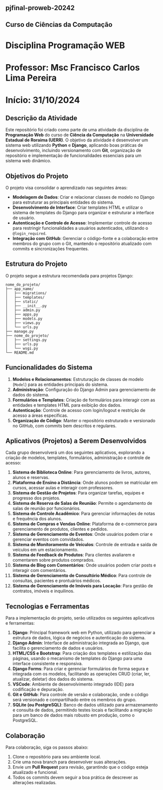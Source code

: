 ## pjfinal-proweb-20242
## Curso de Ciências da Computação
# Disciplina Programação WEB
# Professor: Msc Francisco Carlos Lima Pereira
# Início: 31/10/2024
## Descrição da Atividade

Este repositório foi criado como parte de uma atividade da disciplina de **Programação Web** do curso de **Ciência da Computação** na **Universidade Estadual de Roraima (UERR)**. O objetivo da atividade é desenvolver um sistema web utilizando **Python** e **Django**, aplicando boas práticas de desenvolvimento, incluindo versionamento com **Git**, organização de repositório e implementação de funcionalidades essenciais para um sistema web dinâmico.

## Objetivos do Projeto

O projeto visa consolidar o aprendizado nas seguintes áreas:
- **Modelagem de Dados**: Criar e relacionar classes de modelo no Django para estruturar as principais entidades do sistema.
- **Desenvolvimento de Interface**: Criar templates HTML e utilizar o sistema de templates do Django para organizar e estruturar a interface de usuário.
- **Autenticação e Controle de Acesso**: Implementar controle de acesso para restringir funcionalidades a usuários autenticados, utilizando o `@login_required`.
- **Integração com GitHub**: Gerenciar o código-fonte e a colaboração entre membros do grupo com o Git, mantendo o repositório atualizado com commits e sincronizações frequentes.

## Estrutura do Projeto

O projeto segue a estrutura recomendada para projetos Django:

```plaintext
nome_do_projeto/
├── app_name/
│   ├── migrations/
│   ├── templates/
│   ├── static/
│   ├── __init__.py
│   ├── admin.py
│   ├── apps.py
│   ├── models.py
│   ├── views.py
│   └── urls.py
├── manage.py
├── nome_do_projeto/
│   ├── settings.py
│   ├── urls.py
│   └── wsgi.py
└── README.md
```

## Funcionalidades do Sistema

1. **Modelos e Relacionamentos**: Estruturação de classes de modelo (`Model`) para as entidades principais do sistema.
2. **Administração**: Configuração do Django Admin para gerenciamento de dados do sistema.
3. **Formulários e Templates**: Criação de formulários para interagir com as entidades e templates HTML para exibição dos dados.
4. **Autenticação**: Controle de acesso com login/logout e restrição de acesso a áreas específicas.
5. **Organização de Código**: Manter o repositório estruturado e versionado no GitHub, com commits bem descritos e regulares.

## Aplicativos (Projetos) a Serem Desenvolvidos

Cada grupo desenvolverá um dos seguintes aplicativos, explorando a criação de modelos, templates, formulários, administração e controle de acesso:

1. **Sistema de Biblioteca Online**: Para gerenciamento de livros, autores, alunos e reservas.
2. **Plataforma de Ensino a Distância**: Onde alunos podem se matricular em cursos, acessar aulas e interagir com professores.
3. **Sistema de Gestão de Projetos**: Para organizar tarefas, equipes e progresso dos projetos.
4. **Sistema de Reserva de Salas de Reunião**: Permite o agendamento de salas de reunião por funcionários.
5. **Sistema de Controle Acadêmico**: Para gerenciar informações de notas e frequência dos alunos.
6. **Sistema de Compras e Vendas Online**: Plataforma de e-commerce para gerenciamento de produtos, clientes e pedidos.
7. **Sistema de Gerenciamento de Eventos**: Onde usuários podem criar e gerenciar eventos com convidados.
8. **Sistema de Monitoramento de Veículos**: Controle de entrada e saída de veículos em um estacionamento.
9. **Sistema de Feedback de Produtos**: Para clientes avaliarem e comentarem sobre produtos comprados.
10. **Sistema de Blog com Comentários**: Onde usuários podem criar posts e interagir com comentários.
11. **Sistema de Gerenciamento de Consultório Médico**: Para controle de consultas, pacientes e prontuários médicos.
12. **Sistema de Gerenciamento de Imóveis para Locação**: Para gestão de contratos, imóveis e inquilinos.

## Tecnologias e Ferramentas

Para a implementação do projeto, serão utilizados os seguintes aplicativos e ferramentas:

1. **Django**: Principal framework web em Python, utilizado para gerenciar a estrutura de dados, lógica de negócios e autenticação do sistema.
2. **Django Admin**: Interface de administração integrada ao Django, que facilita o gerenciamento de dados e usuários.
3. **HTML/CSS e Bootstrap**: Para criação dos templates e estilização das páginas, usando o mecanismo de templates do Django para uma interface consistente e responsiva.
4. **Django Forms**: Para criar e gerenciar formulários de forma segura e integrada com os modelos, facilitando as operações CRUD (criar, ler, atualizar, deletar) dos dados do sistema.
5. **VSCode**: Ambiente de desenvolvimento integrado (IDE) para codificação e depuração.
6. **Git e GitHub**: Para controle de versão e colaboração, onde o código será versionado e compartilhado entre os membros do grupo.
7. **SQLite (ou PostgreSQL)**: Banco de dados utilizado para armazenamento e consulta de dados, permitindo testes locais e facilitando a migração para um banco de dados mais robusto em produção, como o PostgreSQL.

## Colaboração

Para colaboração, siga os passos abaixo:
1. Clone o repositório para seu ambiente local.
2. Crie uma nova branch para desenvolver suas alterações.
3. Envie um **Pull Request** para revisão, garantindo que o código esteja atualizado e funcional.
4. Todos os commits devem seguir a boa prática de descrever as alterações realizadas.
